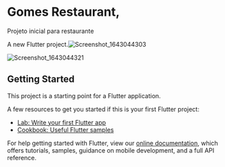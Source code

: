 # Gomes Restaurant,
Projeto inicial para restaurante

A new Flutter project.![Screenshot_1643044303](https://user-images.githubusercontent.com/98062365/150832537-25b6a508-edea-4b3c-831b-89f70eb2a55d.png)

![Screenshot_1643044321](https://user-images.githubusercontent.com/98062365/150832547-56e36621-f692-4a2c-aeb2-a080d7f27cbd.png)

## Getting Started

This project is a starting point for a Flutter application.

A few resources to get you started if this is your first Flutter project:

- [Lab: Write your first Flutter app](https://flutter.dev/docs/get-started/codelab)
- [Cookbook: Useful Flutter samples](https://flutter.dev/docs/cookbook)

For help getting started with Flutter, view our
[online documentation](https://flutter.dev/docs), which offers tutorials,
samples, guidance on mobile development, and a full API reference.
